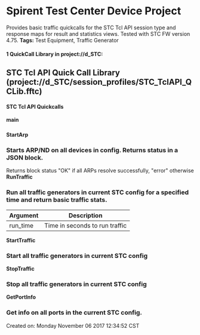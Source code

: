 # Spirent Test Center Device Project
Provides basic traffic quickcalls for the STC Tcl API session type and response maps for result and statistics views. Tested with STC FW version 4.75. 
<b>Tags:</b> Test Equipment, Traffic Generator
#### 1 QuickCall Library in project://d_STC:
## STC Tcl API Quick Call Library (project://d_STC/session_profiles/STC_TclAPI_QCLib.fftc)
#### STC Tcl API Quickcalls
**main**
### 
**StartArp**
### Starts ARP/ND on all devices in config. Returns status in a JSON block.
Returns block 
 status "OK" if all ARPs resolve successfully, "error" otherwise
**RunTraffic**
### Run all traffic generators in current STC config for a specified time and return basic traffic stats.
Argument | Description
------------ | -------------
run_time | Time in seconds to run traffic
**StartTraffic**
### Start all traffic generators in current STC config
**StopTraffic**
### Stop all traffic generators in current STC config
**GetPortInfo**
### Get info on all ports in the current STC config.
Created on: Monday November 06 2017 12:34:52 CST
